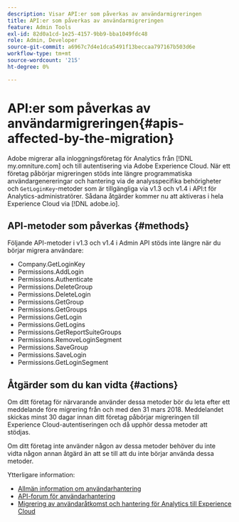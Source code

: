 ```yaml
---
description: Visar API:er som påverkas av användarmigreringen
title: API:er som påverkas av användarmigreringen
feature: Admin Tools
exl-id: 82d0a1cd-1e25-4157-9bb9-bba1049fdc48
role: Admin, Developer
source-git-commit: a6967c7d4e1dca5491f13beccaa797167b503d6e
workflow-type: tm+mt
source-wordcount: '215'
ht-degree: 0%

---
```


# API:er som påverkas av användarmigreringen{#apis-affected-by-the-migration}

Adobe migrerar alla inloggningsföretag för Analytics från [!DNL my.omniture.com] och till autentisering via Adobe Experience Cloud. När ett företag påbörjar migreringen stöds inte längre programmatiska användargenereringar och hantering via de analysspecifika behörigheter och `GetLoginKey`-metoder som är tillgängliga via v1.3 och v1.4 i API:t för Analytics-administratörer. Sådana åtgärder kommer nu att aktiveras i hela Experience Cloud via [!DNL adobe.io].

## API-metoder som påverkas {#methods}

Följande API-metoder i v1.3 och v1.4 i Admin API stöds inte längre när du börjar migrera användare:

* Company.GetLoginKey
* Permissions.AddLogin
* Permissions.Authenticate
* Permissions.DeleteGroup
* Permissions.DeleteLogin
* Permissions.GetGroup
* Permissions.GetGroups
* Permissions.GetLogin
* Permissions.GetLogins
* Permissions.GetReportSuiteGroups
* Permissions.RemoveLoginSegment
* Permissions.SaveGroup
* Permissions.SaveLogin
* Permissions.GetLoginSegment

## Åtgärder som du kan vidta {#actions}

Om ditt företag för närvarande använder dessa metoder bör du leta efter ett meddelande före migrering från och med den 31 mars 2018. Meddelandet skickas minst 30 dagar innan ditt företag påbörjar migreringen till Experience Cloud-autentiseringen och då upphör dessa metoder att stödjas.

Om ditt företag inte använder någon av dessa metoder behöver du inte vidta någon annan åtgärd än att se till att du inte börjar använda dessa metoder.

Ytterligare information:

* [Allmän information om användarhantering](https://helpx.adobe.com/enterprise/help/users.html)
* [API-forum för användarhantering](https://community.adobe.com/t5/enterprise-teams/bd-p/enterprise-and-teams)
* [Migrering av användaråtkomst och hantering för Analytics till Experience Cloud](/help/admin/tools/user-management/user-migration/c-migration-tool.md)

